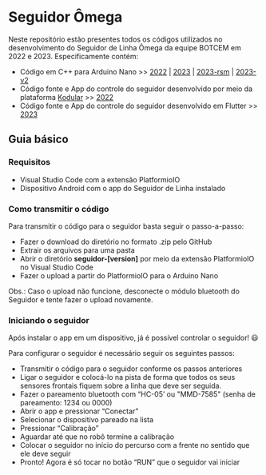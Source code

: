 # Seguidor Ômega
Neste repositório estão presentes todos os códigos utilizados no desenvolvimento do Seguidor de Linha Ômega da equipe BOTCEM em 2022 e 2023. Especificamente contém:
- Código em C++ para Arduino Nano >> [2022](https://github.com/Equipe-Botcem/Seguidor_Omega/tree/main/seguidor-2022) | [2023](https://github.com/Equipe-Botcem/Seguidor_Omega/tree/main/seguidor-2023) | [2023-rsm](https://github.com/Equipe-Botcem/Seguidor_Omega/tree/main/seguidor-2023-rsm) | [2023-v2](https://github.com/Equipe-Botcem/Seguidor_Omega/tree/main/seguidor-2023-v2)
- Código fonte e App do controle do seguidor desenvolvido por meio da plataforma [Kodular](https://creator.kodular.io/) >> [2022](https://github.com/Equipe-Botcem/Seguidor_Omega/tree/main/app/2022)
- Código fonte e App do controle do seguidor desenvolvido em Flutter >> [2023](https://github.com/Equipe-Botcem/Seguidor_Omega/tree/main/app/2023)

## Guia básico

### Requisitos
- Visual Studio Code com a extensão PlatformioIO
- Dispositivo Android com o app do Seguidor de Linha instalado

### Como transmitir o código
Para transmitir o código para o seguidor basta seguir o passo-a-passo:
- Fazer o download do diretório no formato .zip pelo GitHub
- Extrair os arquivos para uma pasta
- Abrir o diretório **seguidor-[version]** por meio da extensão PlatformioIO no Visual Studio Code
- Fazer o upload a partir do PlatformioIO para o Arduino Nano

Obs.: Caso o upload não funcione, desconecte o módulo bluetooth do Seguidor e tente fazer o upload novamente.

### Iniciando o seguidor
Após instalar o app em um dispositivo, já é possível controlar o seguidor! 😃

Para configurar o seguidor é necessário seguir os seguintes passos:
- Transmitir o código para o seguidor conforme os passos anteriores
- Ligar o seguidor e colocá-lo na pista de forma que todos os seus sensores frontais fiquem sobre a linha que deve ser seguida.
- Fazer o pareamento bluetooth com “HC-05’ ou "MMD-7585" (senha de pareamento: 1234 ou 0000)
- Abrir o app e pressionar “Conectar”
- Selecionar o dispositivo pareado na lista
- Pressionar “Calibração”
- Aguardar até que no robô termine a calibração
- Colocar o seguidor no início do percurso com a frente no sentido que ele deve seguir
- Pronto! Agora é só tocar no botão “RUN” que o seguidor vai iniciar
